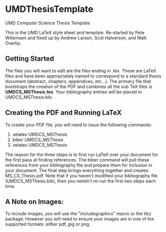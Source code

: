 UMDThesisTemplate
=================

UMD Computer Science Thesis Template

This is the UMD LaTeX style sheet and template.  Re-started by Pete
Willemsen and fixed up by Andrew Larson, Scot Halverson, and Matt Overby.

Getting Started
---------------

The files you will want to edit are the files ending in .tex. These
are LaTeX files and have been appropriately named to correspond to a
standard thesis document (abstract, chapters, appendices, etc...). The
primary file that bootstraps the creation of the PDF and combines all
the sub TeX files is __UMDCS_MSThesis.tex__. Your bibliography entries
will be placed in UMDCS_MSThesis.bib.

Creating the PDF and Running LaTeX
-----------------------------------

To create your PDF file, you will need to issue the following
commands:

1. xelatex UMDCS_MSThesis
2. biber UMDCS_MSThesis
3. xelatex UMDCS_MSThesis

The reason for the three steps is to first run LaTeX over your
document for the first pass at finding references. The biber command
will pull these references from your bibliography file and prepare
them for inclusion in your document. The final step brings everything
together and creates MS_CS_Thesis.pdf. Note that if you haven't
modified your bibliography file (UMDCS_MSThesis.bib), then you needn't
re-run the first two steps each time.

## A Note on Images:
To include images, you will use the "includegraphics" macro or the
tikz package. However you will need to ensure your images are in one
of the supported formats: either pdf, jpg or png.



